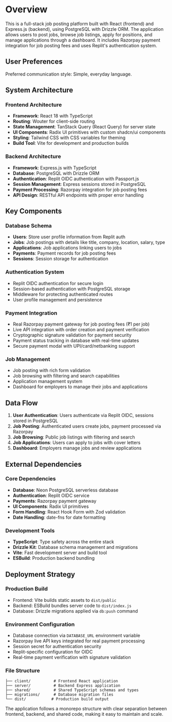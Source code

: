 # Overview

This is a full-stack job posting platform built with React (frontend) and Express.js (backend), using PostgreSQL with Drizzle ORM. The application allows users to post jobs, browse job listings, apply for positions, and manage applications through a dashboard. It includes Razorpay payment integration for job posting fees and uses Replit's authentication system.

## User Preferences

Preferred communication style: Simple, everyday language.

## System Architecture

### Frontend Architecture
- **Framework**: React 18 with TypeScript
- **Routing**: Wouter for client-side routing
- **State Management**: TanStack Query (React Query) for server state
- **UI Components**: Radix UI primitives with custom shadcn/ui components
- **Styling**: Tailwind CSS with CSS variables for theming
- **Build Tool**: Vite for development and production builds

### Backend Architecture
- **Framework**: Express.js with TypeScript
- **Database**: PostgreSQL with Drizzle ORM
- **Authentication**: Replit OIDC authentication with Passport.js
- **Session Management**: Express sessions stored in PostgreSQL
- **Payment Processing**: Razorpay integration for job posting fees
- **API Design**: RESTful API endpoints with proper error handling

## Key Components

### Database Schema
- **Users**: Store user profile information from Replit auth
- **Jobs**: Job postings with details like title, company, location, salary, type
- **Applications**: Job applications linking users to jobs
- **Payments**: Payment records for job posting fees
- **Sessions**: Session storage for authentication

### Authentication System
- Replit OIDC authentication for secure login
- Session-based authentication with PostgreSQL storage
- Middleware for protecting authenticated routes
- User profile management and persistence

### Payment Integration
- Real Razorpay payment gateway for job posting fees (₹1 per job)
- Live API integration with order creation and payment verification
- Cryptographic signature validation for payment security
- Payment status tracking in database with real-time updates
- Secure payment modal with UPI/card/netbanking support

### Job Management
- Job posting with rich form validation
- Job browsing with filtering and search capabilities
- Application management system
- Dashboard for employers to manage their jobs and applications

## Data Flow

1. **User Authentication**: Users authenticate via Replit OIDC, sessions stored in PostgreSQL
2. **Job Posting**: Authenticated users create jobs, payment processed via Razorpay
3. **Job Browsing**: Public job listings with filtering and search
4. **Job Applications**: Users can apply to jobs with cover letters
5. **Dashboard**: Employers manage jobs and review applications

## External Dependencies

### Core Dependencies
- **Database**: Neon PostgreSQL serverless database
- **Authentication**: Replit OIDC service
- **Payments**: Razorpay payment gateway
- **UI Components**: Radix UI primitives
- **Form Handling**: React Hook Form with Zod validation
- **Date Handling**: date-fns for date formatting

### Development Tools
- **TypeScript**: Type safety across the entire stack
- **Drizzle Kit**: Database schema management and migrations
- **Vite**: Fast development server and build tool
- **ESBuild**: Production backend bundling

## Deployment Strategy

### Production Build
- Frontend: Vite builds static assets to `dist/public`
- Backend: ESBuild bundles server code to `dist/index.js`
- Database: Drizzle migrations applied via `db:push` command

### Environment Configuration
- Database connection via `DATABASE_URL` environment variable
- Razorpay live API keys integrated for real payment processing
- Session secret for authentication security
- Replit-specific configuration for OIDC
- Real-time payment verification with signature validation

### File Structure
```
├── client/          # Frontend React application
├── server/          # Backend Express application
├── shared/          # Shared TypeScript schemas and types
├── migrations/      # Database migration files
└── dist/           # Production build output
```

The application follows a monorepo structure with clear separation between frontend, backend, and shared code, making it easy to maintain and scale.